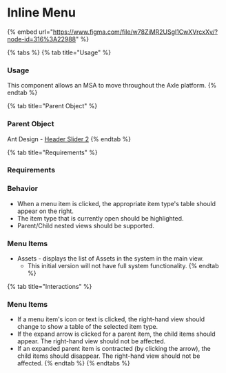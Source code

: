 # Inline Menu

{% embed url="https://www.figma.com/file/w78ZiMR2USgl1CwXVrcxXv/?node-id=316%3A22988" %}

{% tabs %}
{% tab title="Usage" %}
### Usage

This component allows an MSA to move throughout the Axle platform.
{% endtab %}

{% tab title="Parent Object" %}
### Parent Object

Ant Design - [Header Slider 2](https://ant.design/components/layout/)
{% endtab %}

{% tab title="Requirements" %}
### Requirements

### Behavior

* When a menu item is clicked, the appropriate item type's table should appear on the right.
* The item type that is currently open should be highlighted.
* Parent/Child nested views should be supported.

### Menu Items

* Assets - displays the list of Assets in the system in the main view.
  * This initial version will not have full system functionality.
{% endtab %}

{% tab title="Interactions" %}
### Menu Items

* If a menu item's icon or text is clicked, the right-hand view should change to show a table of the selected item type.
* If the expand arrow is clicked for a parent item, the child items should appear. The right-hand view should not be affected.
* If an expanded parent item is contracted \(by clicking the arrow\), the child items should disappear. The right-hand view should not be affected.
{% endtab %}
{% endtabs %}

